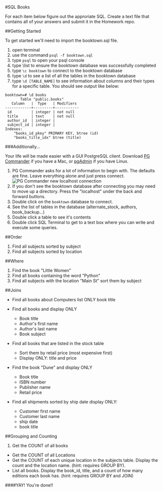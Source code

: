 #SQL Books

For each item below figure out the approriate SQL. Create a text file that contains all of your answers and submit it in the Homework repo.

##Getting Started

To get started we'll need to import the booktown.sql file.

1. open terminal
2. use the command `psql -f booktown.sql`
3. type `psql` to open your psql console
4. type \list to ensure the booktown database was successfully completed
5. type `\c booktown` to connect to the booktown database
6. type `\d` to see a list of all the tables in the booktown database
7. type `\d [TABLE_NAME]` to see information about columns and their types for a specific table. You should see output like below:

```
booktown=# \d books
       Table "public.books"
   Column   |  Type   | Modifiers 
------------+---------+-----------
 id         | integer | not null
 title      | text    | not null
 author_id  | integer | 
 subject_id | integer | 
Indexes:
    "books_id_pkey" PRIMARY KEY, btree (id)
    "books_title_idx" btree (title)
```

###Additionally...

Your life will be made easier with a GUI PostgreSQL client. Download [PG Commander](https://eggerapps.at/pgcommander/) if you have a Mac, or [pgAdmin](http://www.pgadmin.org/) if you have Linux.

1. PG Commander asks for a lot of information to begin with. The defaults are fine. Leave everything alone and just press connect.
![PG Commander new localhost connection](pg-commander-localhost-connection.png)
2. If you don't see the booktown database after connecting you may need to move up a directory. Press the "localhost" under the back and forward buttons.
3. Double click on the `booktown` database to connect.
4. See the list of tables in the database (alternate_stock, authors, book_backup...)
5. Double click a table to see it's contents
6. Double click SQL Terminal to get to a text box where you can write and execute some queries.

##Order
1. Find all subjects sorted by subject
2. Find all subjects sorted by location

##Where
1. Find the book "Little Women"
2. Find all books containing the word "Python"
3. Find all subjects with the location "Main St" sort them by subject


##Joins

* Find all books about Computers list ONLY book title

* Find all books and display ONLY
	* Book title
	* Author's first name
	* Author's last name
	* Book subject

* Find all books that are listed in the stock table
	* Sort them by retail price (most expensive first)
	* Display ONLY: title and price

* Find the book "Dune" and display ONLY
	* Book title
	* ISBN number
	* Publisher name
	* Retail price

* Find all shipments sorted by ship date display ONLY:
	* Customer first name
	* Customer last name
	* ship date
	* book title

##Grouping and Counting

1. Get the COUNT of all books
* Get the COUNT of all Locations
* Get the COUNT of each unique location in the subjects table. Display the count and the location name. (hint: requires GROUP BY).
* List all books. Display the book_id, title, and a count of how many editions each book has. (hint: requires GROUP BY and JOIN)



####YAY! You're done!!
